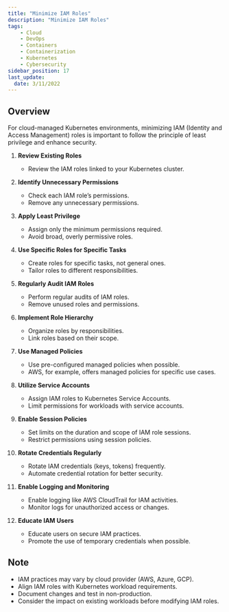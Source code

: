 ```yaml
---
title: "Minimize IAM Roles"
description: "Minimize IAM Roles"
tags: 
    - Cloud
    - DevOps
    - Containers
    - Containerization
    - Kubernetes
    - Cybersecurity
sidebar_position: 17
last_update:
  date: 3/11/2022
---
```



## Overview

For cloud-managed Kubernetes environments, minimizing IAM (Identity and Access Management) roles is important to follow the principle of least privilege and enhance security.


1. **Review Existing Roles**
   - Review the IAM roles linked to your Kubernetes cluster.
   
2. **Identify Unnecessary Permissions**
   - Check each IAM role’s permissions.
   - Remove any unnecessary permissions.

3. **Apply Least Privilege**
   - Assign only the minimum permissions required.
   - Avoid broad, overly permissive roles.

4. **Use Specific Roles for Specific Tasks**
   - Create roles for specific tasks, not general ones.
   - Tailor roles to different responsibilities.

5. **Regularly Audit IAM Roles**
   - Perform regular audits of IAM roles.
   - Remove unused roles and permissions.

6. **Implement Role Hierarchy**
   - Organize roles by responsibilities.
   - Link roles based on their scope.

7. **Use Managed Policies**
   - Use pre-configured managed policies when possible.
   - AWS, for example, offers managed policies for specific use cases.

8. **Utilize Service Accounts**
   - Assign IAM roles to Kubernetes Service Accounts.
   - Limit permissions for workloads with service accounts.

9. **Enable Session Policies**
   - Set limits on the duration and scope of IAM role sessions.
   - Restrict permissions using session policies.

10. **Rotate Credentials Regularly**
    - Rotate IAM credentials (keys, tokens) frequently.
    - Automate credential rotation for better security.

11. **Enable Logging and Monitoring**
    - Enable logging like AWS CloudTrail for IAM activities.
    - Monitor logs for unauthorized access or changes.

12. **Educate IAM Users**
    - Educate users on secure IAM practices.
    - Promote the use of temporary credentials when possible.


## Note

- IAM practices may vary by cloud provider (AWS, Azure, GCP).
- Align IAM roles with Kubernetes workload requirements.
- Document changes and test in non-production.
- Consider the impact on existing workloads before modifying IAM roles.

 
